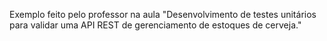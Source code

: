 Exemplo feito pelo professor na aula "Desenvolvimento de testes unitários para validar uma API REST de gerenciamento de estoques de cerveja." 



